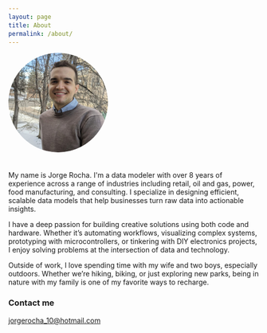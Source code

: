 ```yaml
---
layout: page
title: About
permalink: /about/
---
```


<img src="/images/jorge-rocha.png" alt="Jorge Rocha" style="max-width: 200px; border-radius: 50%; margin-bottom: 20px;">

My name is Jorge Rocha. I'm a data modeler with over 8 years of experience across a range of industries including retail, oil and gas, power, food manufacturing, and consulting. I specialize in designing efficient, scalable data models that help businesses turn raw data into actionable insights.

I have a deep passion for building creative solutions using both code and hardware. Whether it’s automating workflows, visualizing complex systems, prototyping with microcontrollers, or tinkering with DIY electronics projects, I enjoy solving problems at the intersection of data and technology. 

Outside of work, I love spending time with my wife and two boys, especially outdoors. Whether we’re hiking, biking, or just exploring new parks, being in nature with my family is one of my favorite ways to recharge.

### Contact me

[jorgerocha_10@hotmail.com](mailto:jorgerocha_10@hotmail.com)
